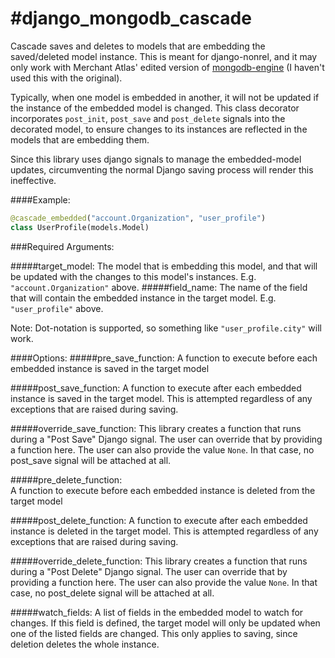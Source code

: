 #django_mongodb_cascade
======================

Cascade saves and deletes to models that are embedding the saved/deleted model instance. This is meant for django-nonrel, and it may only work with Merchant Atlas' edited version of [mongodb-engine](https://github.com/MerchantAtlas/mongodb-engine) (I haven't used this with the original). 


Typically, when one model is embedded in another, it will not be updated if the instance of the embedded model is changed. This class decorator incorporates `post_init`, `post_save` and `post_delete` signals into the decorated model, to ensure changes to its instances are reflected in the models that are embedding them. 

Since this library uses django signals to manage the embedded-model updates, circumventing the normal Django saving process will render this ineffective. 

####Example:
```python
@cascade_embedded("account.Organization", "user_profile")
class UserProfile(models.Model)
```

###Required Arguments:

#####target_model:
The model that is embedding this model, and that will be updated with the changes to this model's instances. E.g. `"account.Organization"` above. 
#####field_name: 
The name of the field that will contain the embedded instance in the target model. E.g. `"user_profile"` above. 

Note: Dot-notation is supported, so something like `"user_profile.city"` will work.

####Options:
#####pre_save_function: 
A function to execute before each embedded instance is saved in the target model

#####post_save_function: 
A function to execute after each embedded instance is saved in the target model. This is attempted regardless of any exceptions that are raised during saving.

#####override_save_function: 
This library creates a function that runs during a "Post Save" Django signal. The user can override that by providing a function here. The user can also provide the value `None`. In that case, no post_save signal will be attached at all.

#####pre_delete_function:  
A function to execute before each embedded instance is deleted from the target model 

#####post_delete_function: 
A function to execute after each embedded instance is deleted in the target model. This is attempted regardless of any exceptions that are raised during saving.

#####override_delete_function: 
This library creates a function that runs during a "Post Delete" Django signal. The user can override that by providing a function here. The user can also provide the value `None`. In that case, no post_delete signal will be attached at all.

#####watch_fields: 
A list of fields in the embedded model to watch for changes. If this field is defined, the target model will only be updated when one of the listed fields are changed. This only applies to saving, since deletion deletes the whole instance.

